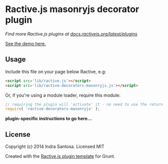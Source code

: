 # Ractive.js masonryjs decorator plugin

*Find more Ractive.js plugins at [docs.ractivejs.org/latest/plugins](http://docs.ractivejs.org/latest/plugins)*

[See the demo here.](TODO)

## Usage

Include this file on your page below Ractive, e.g:

```html
<script src='lib/ractive.js'></script>
<script src='lib/ractive-decorators-masonryjs.js'></script>
```

Or, if you're using a module loader, require this module:

```js
// requiring the plugin will 'activate' it - no need to use the return value
require( 'ractive-decorators-masonryjs' );
```

**plugin-specific instructions to go here...**



## License

Copyright (c) 2014 Indra Santosa. Licensed MIT

Created with the [Ractive.js plugin template](https://github.com/ractivejs/plugin-template) for Grunt.
